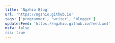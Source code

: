 ```yaml
---
title: 'Ngzhio Blog'
url: 'https://ngzhio.github.io'
tags: ['programmer', 'writer', 'blogger']
updatesFeed: 'https://ngzhio.github.io/feed.xml'
nsfw: false
rss: true
---
```

